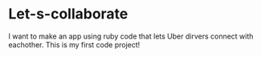 # Let-s-collaborate
I want to make an app using ruby code that lets Uber dirvers connect with eachother. This is my first code project!
